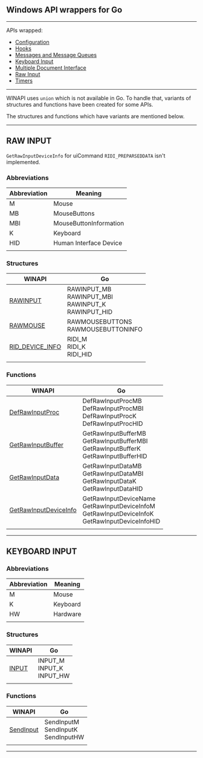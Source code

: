 ## Windows API wrappers for Go

---

APIs wrapped:

- [Configuration](https://msdn.microsoft.com/en-us/library/ff625300.aspx)
- [Hooks](https://msdn.microsoft.com/en-us/library/ms632589.aspx)
- [Messages and Message Queues](https://msdn.microsoft.com/en-us/library/ms632590.aspx)
- [Keyboard Input](https://msdn.microsoft.com/en-us/library/ms645530.aspx)
- [Multiple Document Interface](https://msdn.microsoft.com/en-us/library/ms632591.aspx)
- [Raw Input](https://msdn.microsoft.com/en-us/library/ms645536.aspx)
- [Timers](https://msdn.microsoft.com/en-us/library/ms632592.aspx)

---

WINAPI uses `union` which is not available in Go. To handle that, variants of structures and functions have been created for some APIs.

The structures and functions which have variants are mentioned below.

---

## RAW INPUT

`GetRawInputDeviceInfo` for uiCommand `RIDI_PREPARSEDDATA` isn't implemented.

### Abbreviations

|Abbreviation|Meaning|
|---|---|
|M|Mouse|
|MB|MouseButtons|
|MBI|MouseButtonInformation|
|K|Keyboard|
|HID|Human Interface Device|
|||

### Structures

|WINAPI|Go|
|---|---|
|[RAWINPUT](https://msdn.microsoft.com/en-us/library/ms645562.aspx)|RAWINPUT\_MB<br>RAWINPUT\_MBI<br>RAWINPUT\_K<br>RAWINPUT\_HID|
|[RAWMOUSE](https://msdn.microsoft.com/en-us/library/ms645578.aspx)|RAWMOUSEBUTTONS<br>RAWMOUSEBUTTONINFO|
|[RID\_DEVICE\_INFO](https://msdn.microsoft.com/en-us/library/ms645581.aspx)|RIDI\_M<br>RIDI\_K<br>RIDI\_HID|
|||

### Functions

|WINAPI|Go|
|---|---|
|[DefRawInputProc](https://msdn.microsoft.com/en-us/library/ms645594.aspx)|DefRawInputProcMB<br>DefRawInputProcMBI<br>DefRawInputProcK<br>DefRawInputProcHID|
|[GetRawInputBuffer](https://msdn.microsoft.com/en-us/library/ms645595.aspx)|GetRawInputBufferMB<br>GetRawInputBufferMBI<br>GetRawInputBufferK<br>GetRawInputBufferHID|
|[GetRawInputData](https://msdn.microsoft.com/en-us/library/ms645596.aspx)|GetRawInputDataMB<br>GetRawInputDataMBI<br>GetRawInputDataK<br>GetRawInputDataHID|
|[GetRawInputDeviceInfo](https://msdn.microsoft.com/en-us/library/ms645597.aspx)|GetRawInputDeviceName<br>GetRawInputDeviceInfoM<br>GetRawInputDeviceInfoK<br>GetRawInputDeviceInfoHID|
|||

---

## KEYBOARD INPUT

### Abbreviations

|Abbreviation|Meaning|
|---|---|
|M|Mouse|
|K|Keyboard|
|HW|Hardware|
|||

### Structures

|WINAPI|Go|
|---|---|
|[INPUT](https://msdn.microsoft.com/en-us/library/ms646270.aspx)|INPUT\_M<br>INPUT\_K<br>INPUT\_HW|
|||

### Functions

|WINAPI|Go|
|---|---|
|[SendInput](https://msdn.microsoft.com/en-us/library/ms646310.aspx)|SendInputM<br>SendInputK<br>SendInputHW|
|||

---
